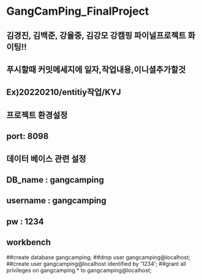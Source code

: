 # GangCamPing_FinalProject

## 김경진, 김백준, 강율중, 김강모 강캠핑 파이널프로젝트 화이팅!!
## 푸시할때 커밋메세지에 일자,작업내용,이니셜추가할것 
## Ex)20220210/entitiy작업/KYJ


## 프로젝트 환경설정
## port: 8098
## 데이터 베이스 관련 설정 
## DB_name : gangcamping
## username : gangcamping
## pw : 1234

## workbench

##create database gangcamping;
##drop user gangcamping@localhost;
##create user gangcamping@localhost identified by '1234';
##grant all privileges on gangcamping.* to gangcamping@localhost;
